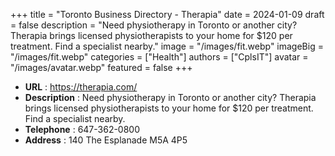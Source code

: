 +++
title = "Toronto Business Directory - Therapia"
date = 2024-01-09
draft = false
description = "Need physiotherapy in Toronto or another city? Therapia brings licensed physiotherapists to your home for $120 per treatment. Find a specialist nearby."
image = "/images/fit.webp"
imageBig = "/images/fit.webp"
categories = ["Health"]
authors = ["CplsIT"]
avatar = "/images/avatar.webp"
featured = false
+++


* **URL** :  https://therapia.com/
* **Description** : Need physiotherapy in Toronto or another city? Therapia brings licensed physiotherapists to your home for $120 per treatment. Find a specialist nearby.
* **Telephone** : 647-362-0800
* **Address** : 140 The Esplanade M5A 4P5